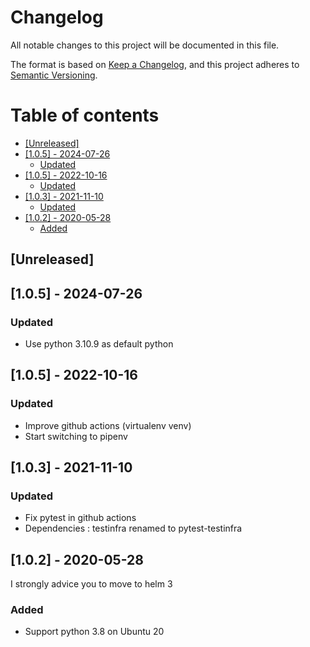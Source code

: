 # Changelog

All notable changes to this project will be documented in this file.

The format is based on [Keep a Changelog](https://keepachangelog.com/en/1.0.0/),
and this project adheres to [Semantic Versioning](https://semver.org/spec/v2.0.0.html).

# Table of contents

<!-- toc -->

- [[Unreleased]](#unreleased)
- [[1.0.5] - 2024-07-26](#105---2024-07-26)
  * [Updated](#updated)
- [[1.0.5] - 2022-10-16](#105---2022-10-16)
  * [Updated](#updated-1)
- [[1.0.3] - 2021-11-10](#103---2021-11-10)
  * [Updated](#updated-2)
- [[1.0.2] - 2020-05-28](#102---2020-05-28)
  * [Added](#added)

<!-- tocstop -->

<!--lint disable no-undefined-references-->
## [Unreleased]

<!--lint disable no-undefined-references-->
## [1.0.5] - 2024-07-26

### Updated
- Use python 3.10.9 as default python

<!--lint disable no-undefined-references-->
## [1.0.5] - 2022-10-16

### Updated
- Improve github actions (virtualenv venv)
- Start switching to pipenv

<!--lint disable no-undefined-references-->
## [1.0.3] - 2021-11-10

### Updated
- Fix pytest in github actions
- Dependencies : testinfra renamed to pytest-testinfra

<!--lint disable no-undefined-references-->
## [1.0.2] - 2020-05-28

I strongly advice you to move to helm 3

### Added
- Support python 3.8 on Ubuntu 20
